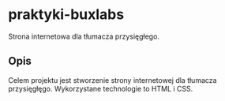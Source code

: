 # praktyki-buxlabs

Strona internetowa dla tłumacza przysięgłego.

## Opis

Celem projektu jest stworzenie strony internetowej dla tłumacza przysięgłęgo. Wykorzystane technologie to HTML i CSS.


